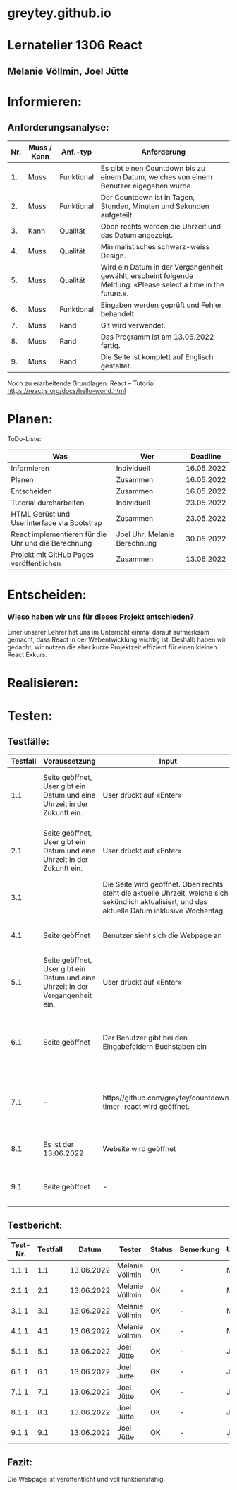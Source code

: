 # greytey.github.io

# Lernatelier 1306 React
## Melanie Völlmin, Joel Jütte

# Informieren: 
## Anforderungsanalyse: 

Nr. | Muss / Kann |  Anf.-typ | Anforderung |
----|----------|-------------|-------------|
1. | Muss | Funktional | Es gibt einen Countdown bis zu einem Datum, welches von einem Benutzer eigegeben wurde. |
2. | Muss	| Funktional | Der Countdown ist in Tagen, Stunden, Minuten und Sekunden aufgeteilt. |
3. | Kann |	Qualität | Oben rechts werden die Uhrzeit und das Datum angezeigt. |
4. | Muss |	Qualität | Minimalistisches schwarz-weiss Design. |
5. | Muss |	Qualität | Wird ein Datum in der Vergangenheit gewählt, erscheint folgende Meldung: «Please select a time in the future.». |
6. | Muss |	Funktional | Eingaben werden geprüft und Fehler behandelt. |
7. | Muss	| Rand | Git wird verwendet. |
8. | Muss |	Rand | Das Programm ist am 13.06.2022 fertig. |
9. | Muss	| Rand | Die Seite ist komplett auf Englisch gestaltet. |

Noch zu erarbeitende Grundlagen: 
React – Tutorial https://reactjs.org/docs/hello-world.html 

# Planen:
ToDo-Liste: 

Was | Wer |	Deadline | 
----|-----|----------|
Informieren	| Individuell |	16.05.2022 |
Planen | Zusammen | 16.05.2022 |
Entscheiden | Zusammen | 16.05.2022 |
Tutorial durcharbeiten |	Individuell |	23.05.2022 |
HTML Gerüst und Userinterface via Bootstrap |	Zusammen | 23.05.2022 |
React implementieren für die Uhr und die Berechnung |	Joel Uhr, Melanie Berechnung | 30.05.2022 |
Projekt mit GitHub Pages veröffentlichen | Zusammen |	13.06.2022 |

# Entscheiden: 
### Wieso haben wir uns für dieses Projekt entschieden? 
Einer unserer Lehrer hat uns im Unterricht einmal darauf aufmerksam gemacht, dass React in der Webentwicklung wichtig ist. Deshalb haben wir gedacht, wir nutzen die eher kurze Projektzeit effizient für einen kleinen React Exkurs. 

# Realisieren:
# Testen:
## Testfälle:

Testfall | Voraussetzung | Input | Output |
---------|---------------|-------|--------|
1.1 | Seite geöffnet, User gibt ein Datum und eine Uhrzeit in der Zukunft ein. | User drückt auf «Enter»| Es erscheint ein Countdown zu dem angegebenen Zeitpunkt auf der Website. |
2.1	| Seite geöffnet, User gibt ein Datum und eine Uhrzeit in der Zukunft ein. | User drückt auf «Enter»| Es erscheint ein Countdown im Format «w days, x hours, y minutes and z seconds» |
3.1 | |Die Seite wird geöffnet.	Oben rechts steht die aktuelle Uhrzeit, welche sich sekündlich aktualisiert, und das aktuelle Datum inklusive Wochentag. |
4.1 | Seite geöffnet | Benutzer sieht sich die Webpage an	| Die Webpage erscheint in schwarz weiss Design |
5.1	| Seite geöffnet, User gibt ein Datum und eine Uhrzeit in der Vergangenheit ein.| User drückt auf «Enter» |	Es erscheint folgende Meldung: «Please select a time in the future.». |
6.1	| Seite geöffnet |	Der Benutzer gibt bei den Eingabefeldern Buchstaben ein |	Die Buchstaben erscheinen nicht, da die Felder nur Zahlen zulassen |
7.1	| - | 	https//github.com/greytey/countdown-timer-react wird geöffnet.| Der Programmcode ist auf Github und wurde öfters mittels git gepushed. |
8.1	| Es ist der 13.06.2022 |	Website wird geöffnet |	Die Seite ist fertig und entspricht allen Anforderungen. |
9.1	| Seite geöffnet | - | Sämtlicher Text auf der Webpage ist auf Englisch |

## Testbericht: 

Test-Nr. | Testfall	| Datum | Tester| Status| Bemerkung| Unterschrift |
---------|----------|-------|-------|-------|----------|--------------|
1.1.1 |	1.1 |	13.06.2022 |	Melanie Völlmin	| OK |	-	| M.S.V.|
2.1.1 |	2.1	| 13.06.2022 |	Melanie Völlmin	| OK |	-	| M.S.V.|
3.1.1 |	3.1	| 13.06.2022 | 	Melanie Völlmin | OK | 	-	| M.S.V.|
4.1.1 |	4.1 |	13.06.2022 |	Melanie Völlmin |	OK |	-	| M.S.V.|
5.1.1	| 5.1	| 13.06.2022 |	Joel Jütte |	OK |	-	| J.J|
6.1.1	| 6.1	| 13.06.2022 |	Joel Jütte |	OK |	-	| J.J|
7.1.1	| 7.1	| 13.06.2022 |	Joel Jütte |	OK |	-	| J.J|
8.1.1	| 8.1	| 13.06.2022 |	Joel Jütte |	OK |	-	| J.J|
9.1.1	| 9.1	| 13.06.2022 |	Joel Jütte |	OK |	-	| J.J|

## Fazit: 
Die Webpage ist veröffentlicht und voll funktionsfähig. 
